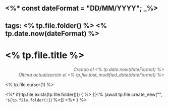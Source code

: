 <%*
  const dateFormat = "DD/MM/YYYY";
_%>
---
tags: <% tp.file.folder() %> <% tp.date.now(dateFormat) %>
---

# <% tp.file.title %>
<div style="text-align: right; opacity: 0.7; font-style: italic;">Creado el <% tp.date.now(dateFormat) %></div>
<div style="text-align: right; opacity: 0.7; font-style: italic;">Última actualización el <% tp.file.last_modified_date(dateFormat) %></div>

<% tp.file.cursor(1) %>

<%* if(!tp.file.exists(tp.file.folder())) { %>
  [[<% (await tp.file.create_new("", `'${tp.file.folder()}`) %>]]
<%* } %>